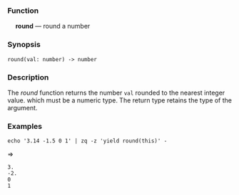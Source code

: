 ### Function

&emsp; **round** &mdash; round a number

### Synopsis

```
round(val: number) -> number
```

### Description

The _round_ function returns the number `val` rounded to the nearest integer value.
which must be a numeric type.  The return type retains the type of the argument.

### Examples

```mdtest-command
echo '3.14 -1.5 0 1' | zq -z 'yield round(this)' -
```
=>
```mdtest-output
3.
-2.
0
1
```
